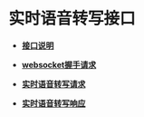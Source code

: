 # 实时语音转写接口<a name="sis_03_0023"></a>

-   **[接口说明](接口说明.md)**  

-   **[websocket握手请求](websocket握手请求.md)**  

-   **[实时语音转写请求](实时语音转写请求.md)**  

-   **[实时语音转写响应](实时语音转写响应.md)**  


